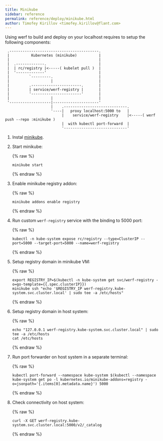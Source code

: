 ```yaml
---
title: Minikube
sidebar: reference
permalink: reference/deploy/minikube.html
author: Timofey Kirillov <timofey.kirillov@flant.com>
---
```


Using werf to build and deploy on your localhost requires to setup the following components:

     .-----------------------------------------.
     |          Kubernetes (minikube)          |
     |                                         |
     |  .-------------.                        |
     |  | rc/registry |<-----( kubelet pull )  |
     |  '-------------'                        |
     |         `---------.                     |
     |                   |                     |
     |         .-----------------------.       |
     |         | service/werf-registry |       |
     |         '-----------------------'       |
     |                   |                     |
     '-------------------|---------------------'
                         |    .-----------------------------.
                         '----|   proxy localhost:5000 to   |
                              |    service/werf-registry    |<-----( werf push --repo :minikube )
                              |  with kubectl port-forward  |
                              '-----------------------------'

1. Instal [minikube](https://github.com/kubernetes/minikube).
2. Start minikube:

     {% raw %}
     ```
     minikube start
     ```
     {% endraw %}

3. Enable minikube registry addon:

     {% raw %}
     ```
     minikube addons enable registry
     ```
     {% endraw %}

4. Run custom `werf-registry` service with the binding to 5000 port:

     {% raw %}
     ```
     kubectl -n kube-system expose rc/registry --type=ClusterIP --port=5000 --target-port=5000 --name=werf-registry
     ```
     {% endraw %}

5. Setup registry domain in minikube VM:

     {% raw %}
     ```
     export REGISTRY_IP=$(kubectl -n kube-system get svc/werf-registry -o=go-template={{.spec.clusterIP}})
     minikube ssh "echo '$REGISTRY_IP werf-registry.kube-system.svc.cluster.local' | sudo tee -a /etc/hosts"
     ```
     {% endraw %}

6. Setup registry domain in host system:

     {% raw %}
     ```
     echo "127.0.0.1 werf-registry.kube-system.svc.cluster.local" | sudo tee -a /etc/hosts
     cat /etc/hosts
     ```
     {% endraw %}

7. Run port forwarder on host system in a separate terminal:

     {% raw %}
     ```
     kubectl port-forward --namespace kube-system $(kubectl --namespace kube-system get po -l kubernetes.io/minikube-addons=registry -o=jsonpath='{.items[0].metadata.name}') 5000
     ```
     {% endraw %}

8. Check connectivity on host system:

     {% raw %}
     ```
     curl -X GET werf-registry.kube-system.svc.cluster.local:5000/v2/_catalog
     ```
     {% endraw %}
